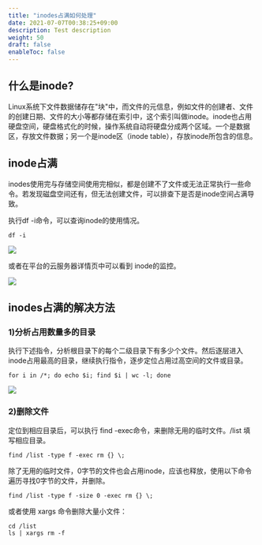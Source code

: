```yaml
---
title: "inodes占满如何处理"
date: 2021-07-07T00:38:25+09:00
description: Test description
weight: 50
draft: false
enableToc: false
---
```

## 什么是inode?

Linux系统下文件数据储存在"块"中，而文件的元信息，例如文件的创建者、文件的创建日期、文件的大小等都存储在索引中，这个索引叫做inode。inode也占用硬盘空间，硬盘格式化的时候，操作系统自动将硬盘分成两个区域。一个是数据区，存放文件数据；另一个是inode区（inode table），存放inode所包含的信息。

## inode占满

inodes使用完与存储空间使用完相似，都是创建不了文件或无法正常执行一些命令。若发现磁盘空间还有，但无法创建文件，可以排查下是否是inode空间占满导致。

执行df  -i命令，可以查询inode的使用情况。

```shelll
df -i
```

![](../../_images/inodes_1.png)

或者在平台的云服务器详情页中可以看到 inode的监控。

![](../../_images/inodes_2.png)

## inodes占满的解决方法

### 1)分析占用数量多的目录

执行下述指令，分析根目录下的每个二级目录下有多少个文件。然后逐层进入inode占用最高的目录，继续执行指令，逐步定位占用过高空间的文件或目录。

```shell
for i in /*; do echo $i; find $i | wc -l; done
```

![](../../_images/inodes_3.png)

### 2)删除文件

定位到相应目录后，可以执行 find -exec命令，来删除无用的临时文件。/list 填写相应目录。

```shell
find /list -type f -exec rm {} \;
```

除了无用的临时文件，0字节的文件也会占用inode，应该也释放，使用以下命令遍历寻找0字节的文件，并删除。

```shell
find /list -type f -size 0 -exec rm {} \;
```

或者使用 xargs 命令删除大量小文件：

```shell
cd /list
ls | xargs rm -f
```

